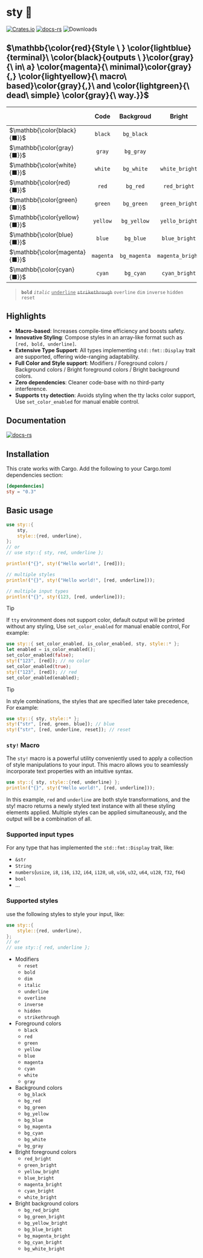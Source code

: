 # sty 🌈

[![Crates.io](https://img.shields.io/crates/v/sty.svg)](https://crates.io/crates/sty)
[![docs-rs](https://docs.rs/sty/badge.svg)](https://docs.rs/sty)
![Downloads](https://img.shields.io/crates/d/sty)

## $\mathbb{\color{red}{Style \ } \color{lightblue}{terminal}\ \color{black}{outputs \ }\color{gray}{\ in\ a} \color{magenta}{\ minimal}\color{gray}{,} \color{lightyellow}{\ macro\ based}\color{gray}{,}\ and \color{lightgreen}{\ dead\ simple} \color{gray}{\ way.}}$

|                               |   Code    |  Backgroud   |      Bright      |  Bright background  |
| ----------------------------- | :-------: | :----------: | :--------------: | :-----------------: |
| $\mathbb{\color{black}{■}}$   |  `black`  |  `bg_black`  |                  |                     |
| $\mathbb{\color{gray}{■}}$    |  `gray`   |  `bg_gray`   |                  |                     |
| $\mathbb{\color{white}{■}}$   |  `white`  |  `bg_white`  |  `white_bright`  |  `bg_white_bright`  |
| $\mathbb{\color{red}{■}}$     |   `red`   |   `bg_red`   |   `red_bright`   |   `bg_red_bright`   |
| $\mathbb{\color{green}{■}}$   |  `green`  |  `bg_green`  |  `green_bright`  |  `bg_green_bright`  |
| $\mathbb{\color{yellow}{■}}$  | `yellow`  | `bg_yellow`  |  `yello_bright`  | `bg_yellow_bright`  |
| $\mathbb{\color{blue}{■}}$    |  `blue`   |  `bg_blue`   |  `blue_bright`   |  `bg_blue_bright`   |
| $\mathbb{\color{magenta}{■}}$ | `magenta` | `bg_magenta` | `magenta_bright` | `bg_magenta_bright` |
| $\mathbb{\color{cyan}{■}}$    |  `cyan`   |  `bg_cyan`   |  `cyan_bright`   |  `bg_cyan_bright`   |

> **`bold`** _`italic`_ <ins>`underline`</ins> <s>`strikethrough`</s> `overline` `dim` `inverse` `hidden` `reset`

## Highlights

- **Macro-based**: Increases compile-time efficiency and boosts safety.
- **Innovative Styling**: Compose styles in an array-like format such as `[red, bold, underline]`.
- **Extensive Type Support**: All types implementing `std::fmt::Display` trait are supported, offering wide-ranging adaptability.
- **Full Color and Style support**: Modifiers / Foreground colors / Background colors / Bright foreground colors / Bright background colors.
- **Zero dependencies**: Cleaner code-base with no third-party interference.
- **Supports `tty` detection**: Avoids styling when the tty lacks color support, Use `set_color_enabled` for manual enable control.

## Documentation

[![docs-rs](https://docs.rs/sty/badge.svg)](https://docs.rs/sty)

## Installation

This crate works with Cargo. Add the following to your Cargo.toml dependencies section:

```toml
[dependencies]
sty = "0.3"
```

## Basic usage

```rust
use sty::{
    sty,
    style::{red, underline},
};
// or
// use sty::{ sty, red, underline };

println!("{}", sty!("Hello world!", [red]));

// multiple styles
println!("{}", sty!("Hello world!", [red, underline]));

// multiple input types
println!("{}", sty!(123, [red, underline]));
```

> [!TIP]
> If `tty` environment does not support color, default output will be printed without any styling, Use `set_color_enabled` for manual enable control, For example:

```rust
use sty::{ set_color_enabled, is_color_enabled, sty, style::* };
let enabled = is_color_enabled();
set_color_enabled(false);
sty!("123", [red]); // no color
set_color_enabled(true);
sty!("123", [red]); // red
set_color_enabled(enabled);
```

> [!TIP]
> In style combinations, the styles that are specified later take precedence, For example:

```rust
use sty::{ sty, style::* };
sty!("str", [red, green, blue]); // blue
sty!("str", [red, underline, reset]); // reset
```

### `sty!` Macro

The `sty!` macro is a powerful utility conveniently used to apply a collection of style manipulations to your input. This macro allows you to seamlessly incorporate text properties with an intuitive syntax.

```rust
use sty::{ sty, style::{red, underline} };
println!("{}", sty!("Hello world!", [red, underline]));
```

In this example, `red` and `underline` are both style transformations, and the sty! macro returns a newly styled text instance with all these styling elements applied. Multiple styles can be applied simultaneously, and the output will be a combination of all.

### Supported input types

For any type that has implemented the `std::fmt::Display` trait, like:

- `&str`
- `String`
- `numbers`(`usize`, `i8`, `i16`, `i32`, `i64`, `i128`, `u8`, `u16`, `u32`, `u64`, `u128`, `f32`, `f64`)
- `bool`
- ...

### Supported styles

use the following styles to style your input, like:

```rust
use sty::{
    style::{red, underline},
};
// or
// use sty::{ red, underline };
```

- Modifiers
  - `reset`
  - `bold`
  - `dim`
  - `italic`
  - `underline`
  - `overline`
  - `inverse`
  - `hidden`
  - `strikethrough`
- Foreground colors
  - `black`
  - `red`
  - `green`
  - `yellow`
  - `blue`
  - `magenta`
  - `cyan`
  - `white`
  - `gray`
- Background colors
  - `bg_black`
  - `bg_red`
  - `bg_green`
  - `bg_yellow`
  - `bg_blue`
  - `bg_magenta`
  - `bg_cyan`
  - `bg_white`
  - `bg_gray`
- Bright foreground colors
  - `red_bright`
  - `green_bright`
  - `yellow_bright`
  - `blue_bright`
  - `magenta_bright`
  - `cyan_bright`
  - `white_bright`
- Bright background colors
  - `bg_red_bright`
  - `bg_green_bright`
  - `bg_yellow_bright`
  - `bg_blue_bright`
  - `bg_magenta_bright`
  - `bg_cyan_bright`
  - `bg_white_bright`
